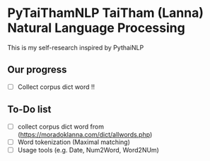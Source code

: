 # PyTaiThamNLP TaiTham (Lanna) Natural Language Processing
This is my self-research inspired by PythaiNLP

## Our progress
- [ ] Collect corpus dict word !!


## To-Do list
- [ ] collect corpus dict word from (https://moradoklanna.com/dict/allwords.php)
- [ ] Word tokenization (Maximal matching)
- [ ] Usage tools (e.g. Date, Num2Word, Word2NUm)